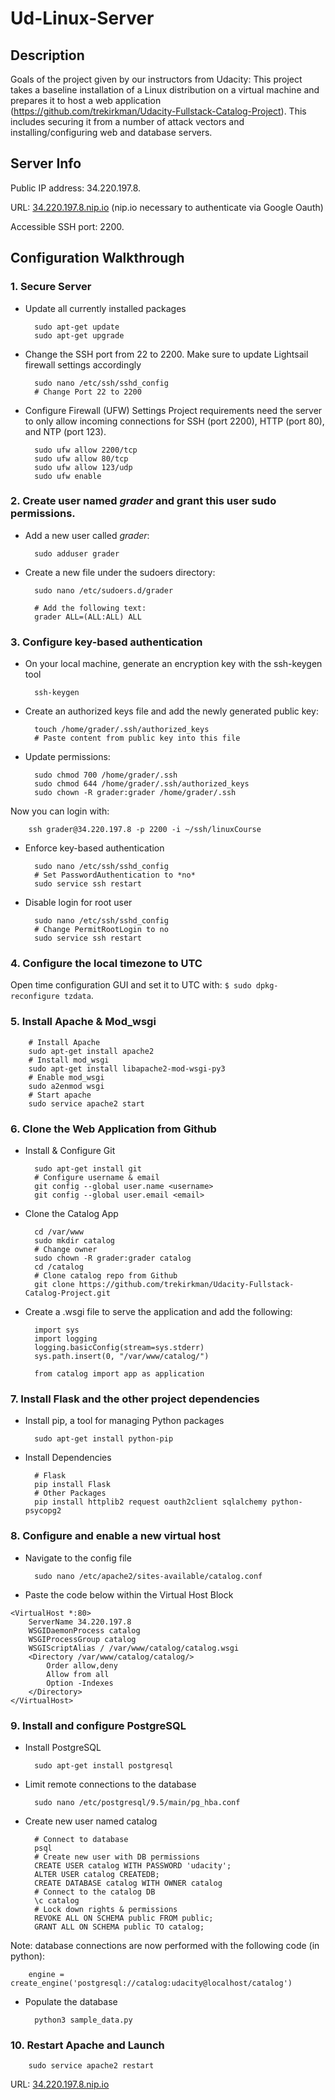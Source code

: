 # Ud-Linux-Server

## Description

Goals of the project given by our instructors from Udacity:
This project takes a baseline installation of a Linux distribution on a virtual machine and prepares it to host a web application (https://github.com/trekirkman/Udacity-Fullstack-Catalog-Project). This includes securing it from a number of attack vectors and installing/configuring web and database servers.

## Server Info

Public IP address: 34.220.197.8.

URL: [34.220.197.8.nip.io](http://34.220.197.8.nip.io) (nip.io necessary to authenticate via Google Oauth)

Accessible SSH port: 2200.

## Configuration Walkthrough

### 1. Secure Server
- Update all currently installed packages

        sudo apt-get update
        sudo apt-get upgrade
 
- Change the SSH port from 22 to 2200. Make sure to update Lightsail firewall settings accordingly

        sudo nano /etc/ssh/sshd_config
        # Change Port 22 to 2200

- Configure Firewall (UFW) Settings
Project requirements need the server to only allow incoming connections for SSH (port 2200), HTTP (port 80), and NTP (port 123).

        sudo ufw allow 2200/tcp
        sudo ufw allow 80/tcp
        sudo ufw allow 123/udp
        sudo ufw enable

### 2. Create user named *grader* and grant this user sudo permissions.

- Add a new user called *grader*:

        sudo adduser grader

- Create a new file under the sudoers directory: 

        sudo nano /etc/sudoers.d/grader
        
        # Add the following text:
        grader ALL=(ALL:ALL) ALL

### 3. Configure key-based authentication
- On your local machine, generate an encryption key with the ssh-keygen tool

        ssh-keygen
        
- Create an authorized keys file and add the newly generated public key:

        touch /home/grader/.ssh/authorized_keys
        # Paste content from public key into this file

- Update permissions:
        
        sudo chmod 700 /home/grader/.ssh
        sudo chmod 644 /home/grader/.ssh/authorized_keys
        sudo chown -R grader:grader /home/grader/.ssh
 
 Now you  can login with: 
 
        ssh grader@34.220.197.8 -p 2200 -i ~/ssh/linuxCourse

- Enforce key-based authentication

        sudo nano /etc/ssh/sshd_config
        # Set PasswordAuthentication to *no*
        sudo service ssh restart

- Disable login for root user

        sudo nano /etc/ssh/sshd_config
        # Change PermitRootLogin to no
        sudo service ssh restart

### 4. Configure the local timezone to UTC

Open time configuration GUI and set it to UTC with: `$ sudo dpkg-reconfigure tzdata`.

### 5. Install Apache & Mod_wsgi

        # Install Apache
        sudo apt-get install apache2
        # Install mod_wsgi
        sudo apt-get install libapache2-mod-wsgi-py3
        # Enable mod_wsgi
        sudo a2enmod wsgi
        # Start apache
        sudo service apache2 start


### 6. Clone the Web Application from Github
- Install & Configure Git

        sudo apt-get install git
        # Configure username & email
        git config --global user.name <username>
        git config --global user.email <email>

- Clone the Catalog App

        cd /var/www
        sudo mkdir catalog
        # Change owner
        sudo chown -R grader:grader catalog
        cd /catalog
        # Clone catalog repo from Github
        git clone https://github.com/trekirkman/Udacity-Fullstack-Catalog-Project.git

- Create a .wsgi file to serve the application and add the following:

        import sys
        import logging
        logging.basicConfig(stream=sys.stderr)
        sys.path.insert(0, "/var/www/catalog/")
        
        from catalog import app as application

### 7. Install Flask and the other project dependencies
- Install pip, a tool for managing Python packages
        
        sudo apt-get install python-pip
        
- Install Dependencies
        
        # Flask
        pip install Flask
        # Other Packages
        pip install httplib2 request oauth2client sqlalchemy python-psycopg2

### 8. Configure and enable a new virtual host

- Navigate to the config file
        
        sudo nano /etc/apache2/sites-available/catalog.conf

- Paste the code below within the Virtual Host Block
```
<VirtualHost *:80>
    ServerName 34.220.197.8
    WSGIDaemonProcess catalog
    WSGIProcessGroup catalog
    WSGIScriptAlias / /var/www/catalog/catalog.wsgi
    <Directory /var/www/catalog/catalog/>
        Order allow,deny
        Allow from all
        Option -Indexes
    </Directory>
</VirtualHost>
```

### 9. Install and configure PostgreSQL

- Install PostgreSQL

        sudo apt-get install postgresql
        
- Limit remote connections to the database

        sudo nano /etc/postgresql/9.5/main/pg_hba.conf
        
- Create new user named catalog

        # Connect to database
        psql
        # Create new user with DB permissions
        CREATE USER catalog WITH PASSWORD 'udacity';
        ALTER USER catalog CREATEDB;
        CREATE DATABASE catalog WITH OWNER catalog
        # Connect to the catalog DB
        \c catalog
        # Lock down rights & permissions
        REVOKE ALL ON SCHEMA public FROM public;
        GRANT ALL ON SCHEMA public TO catalog;
        
 Note: database connections are now performed with the following code (in python):
 
        engine = create_engine('postgresql://catalog:udacity@localhost/catalog')
 
- Populate the database

        python3 sample_data.py


### 10. Restart Apache and Launch

        sudo service apache2 restart
 
 URL: [34.220.197.8.nip.io](http://34.220.197.8.nip.io)
